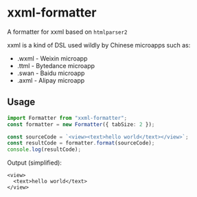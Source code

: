 # xxml-formatter

A formatter for xxml based on `htmlparser2`

xxml is a kind of DSL used wildly by Chinese microapps such as:

- .wxml - Weixin microapp
- .ttml - Bytedance microapp
- .swan - Baidu microapp
- .axml - Alipay microapp

<!-- ## Installation

    npm install htmlparser2

A live demo of htmlparser2 is available [here](https://astexplorer.net/#/2AmVrGuGVJ). -->

## Usage

```typescript
import Formatter from "xxml-formatter";
const formatter = new Formatter({ tabSize: 2 });

const sourceCode = `<view><text>hello world</text></view>`;
const resultCode = formatter.format(sourceCode);
console.log(resultCode);
```

Output (simplified):

```
<view>
  <text>hello world</text>
</view>
```
